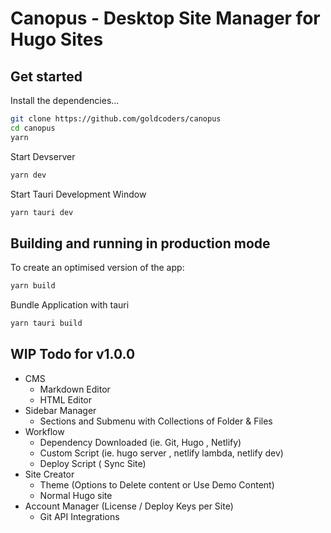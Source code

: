 # Canopus - Desktop Site Manager for Hugo Sites

## Get started

Install the dependencies...

```bash
git clone https://github.com/goldcoders/canopus
cd canopus
yarn
```

Start Devserver

```bash
yarn dev
```

Start Tauri Development Window

```bash
yarn tauri dev
```


## Building and running in production mode

To create an optimised version of the app:

```bash
yarn build
```

Bundle Application with tauri

```js
yarn tauri build
```

## WIP Todo for v1.0.0
- CMS
  - Markdown Editor
  - HTML Editor
- Sidebar Manager
  - Sections and Submenu with Collections of Folder & Files
- Workflow
  - Dependency Downloaded (ie. Git, Hugo , Netlify)
  - Custom Script (ie. hugo server , netlify lambda, netlify dev)
  - Deploy Script ( Sync Site)
- Site Creator
  - Theme (Options to Delete content or Use Demo Content)
  - Normal Hugo site
- Account Manager (License / Deploy Keys per Site)
  - Git API Integrations
